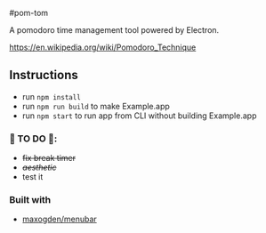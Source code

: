 #pom-tom

A pomodoro time management tool powered by Electron.

https://en.wikipedia.org/wiki/Pomodoro_Technique
## Instructions

- run `npm install`
- run `npm run build` to make Example.app
- run `npm start` to run app from CLI without building Example.app

### :construction: TO DO :construction::
- <strike> fix break timer </strike>
- <strike> *aesthetic* </strike>
- test it

### Built with

- [maxogden/menubar](https://github.com/maxogden/menubar)
